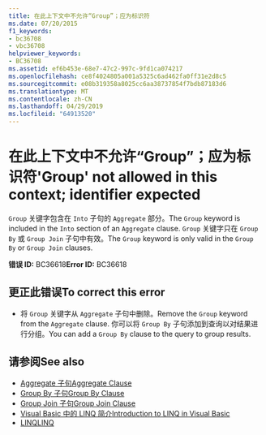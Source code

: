 ```yaml
---
title: 在此上下文中不允许“Group”；应为标识符
ms.date: 07/20/2015
f1_keywords:
- bc36708
- vbc36708
helpviewer_keywords:
- BC36708
ms.assetid: ef6b453e-68e7-47c2-997c-9fd1ca074217
ms.openlocfilehash: ce8f4024805a001a5325c6ad462fa0ff31e2d8c5
ms.sourcegitcommit: e08b319358a8025cc6aa38737854f7bdb87183d6
ms.translationtype: MT
ms.contentlocale: zh-CN
ms.lasthandoff: 04/29/2019
ms.locfileid: "64913520"
---
```

# <a name="group-not-allowed-in-this-context-identifier-expected"></a><span data-ttu-id="6e9fa-102">在此上下文中不允许“Group”；应为标识符</span><span class="sxs-lookup"><span data-stu-id="6e9fa-102">'Group' not allowed in this context; identifier expected</span></span>
<span data-ttu-id="6e9fa-103">`Group` 关键字包含在 `Into` 子句的 `Aggregate` 部分。</span><span class="sxs-lookup"><span data-stu-id="6e9fa-103">The `Group` keyword is included in the `Into` section of an `Aggregate` clause.</span></span> <span data-ttu-id="6e9fa-104">`Group` 关键字只在 `Group By` 或 `Group Join` 子句中有效。</span><span class="sxs-lookup"><span data-stu-id="6e9fa-104">The `Group` keyword is only valid in the `Group By` or `Group Join` clauses.</span></span>  
  
 <span data-ttu-id="6e9fa-105">**错误 ID:** BC36618</span><span class="sxs-lookup"><span data-stu-id="6e9fa-105">**Error ID:** BC36618</span></span>  
  
## <a name="to-correct-this-error"></a><span data-ttu-id="6e9fa-106">更正此错误</span><span class="sxs-lookup"><span data-stu-id="6e9fa-106">To correct this error</span></span>  
  
- <span data-ttu-id="6e9fa-107">将 `Group` 关键字从 `Aggregate` 子句中删除。</span><span class="sxs-lookup"><span data-stu-id="6e9fa-107">Remove the `Group` keyword from the `Aggregate` clause.</span></span> <span data-ttu-id="6e9fa-108">你可以将 `Group By` 子句添加到查询以对结果进行分组。</span><span class="sxs-lookup"><span data-stu-id="6e9fa-108">You can add a `Group By` clause to the query to group results.</span></span>  
  
## <a name="see-also"></a><span data-ttu-id="6e9fa-109">请参阅</span><span class="sxs-lookup"><span data-stu-id="6e9fa-109">See also</span></span>

- [<span data-ttu-id="6e9fa-110">Aggregate 子句</span><span class="sxs-lookup"><span data-stu-id="6e9fa-110">Aggregate Clause</span></span>](../../visual-basic/language-reference/queries/aggregate-clause.md)
- [<span data-ttu-id="6e9fa-111">Group By 子句</span><span class="sxs-lookup"><span data-stu-id="6e9fa-111">Group By Clause</span></span>](../../visual-basic/language-reference/queries/group-by-clause.md)
- [<span data-ttu-id="6e9fa-112">Group Join 子句</span><span class="sxs-lookup"><span data-stu-id="6e9fa-112">Group Join Clause</span></span>](../../visual-basic/language-reference/queries/group-join-clause.md)
- [<span data-ttu-id="6e9fa-113">Visual Basic 中的 LINQ 简介</span><span class="sxs-lookup"><span data-stu-id="6e9fa-113">Introduction to LINQ in Visual Basic</span></span>](../../visual-basic/programming-guide/language-features/linq/introduction-to-linq.md)
- [<span data-ttu-id="6e9fa-114">LINQ</span><span class="sxs-lookup"><span data-stu-id="6e9fa-114">LINQ</span></span>](../../visual-basic/programming-guide/language-features/linq/index.md)
